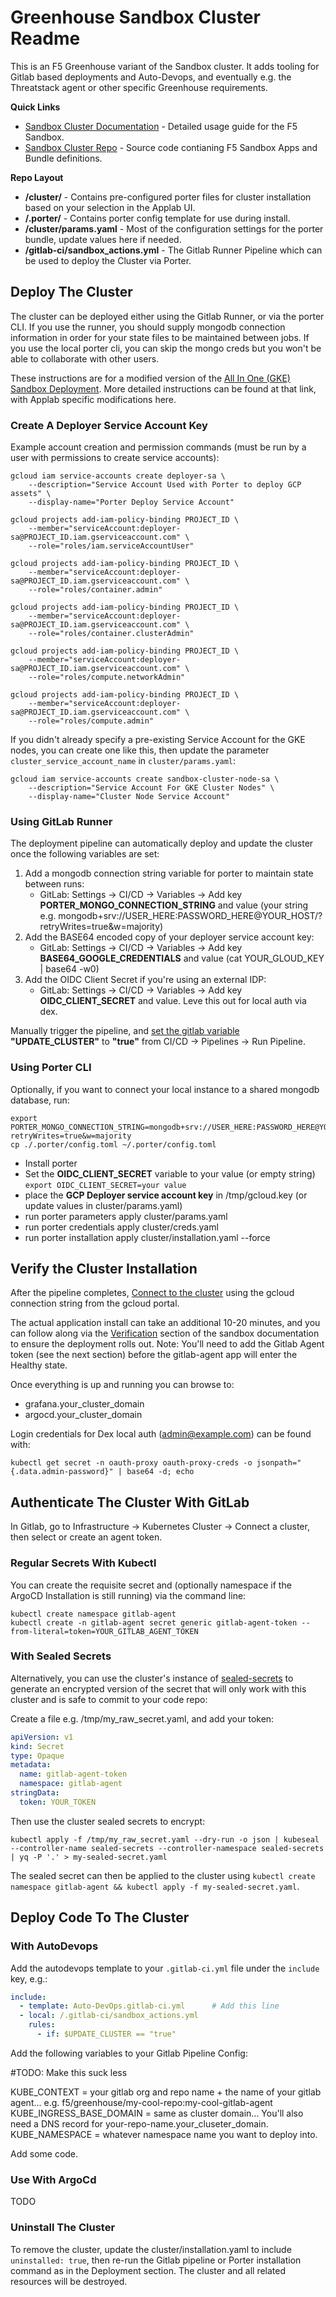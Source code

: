 # Greenhouse Sandbox Cluster Readme
This is an F5 Greenhouse variant of the Sandbox cluster. It adds tooling for Gitlab based deployments and Auto-Devops,
and eventually e.g. the Threatstack agent or other specific Greenhouse requirements.

**Quick Links**
* [Sandbox Cluster Documentation](https://clhain.github.io/sandbox/) - Detailed usage guide for the F5 Sandbox.
* [Sandbox Cluster Repo](https://github.com/clhain/sandbox/) - Source code contianing F5 Sandbox Apps and Bundle definitions.

**Repo Layout**
* **/cluster/** - Contains pre-configured porter files for cluster installation based on your selection in the Applab UI.
* **/.porter/** - Contains porter config template for use during install.
* **/cluster/params.yaml** - Most of the configuration settings for the porter bundle, update values here if needed.
* **/gitlab-ci/sandbox_actions.yml** - The Gitlab Runner Pipeline which can be used to deploy the Cluster via Porter.

## Deploy The Cluster
The cluster can be deployed either using the Gitlab Runner, or via the porter CLI. If you use the runner, you should
supply mongodb connection information in order for your state files to be maintained between jobs. If you use the
local porter cli, you can skip the mongo creds but you won't be able to collaborate with other users.

These instructions are for a modified version of the [All In One (GKE) Sandbox Deployment](https://clhain.github.io/sandbox/installation/all-in-one-gke/).
More detailed instructions can be found at that link, with Applab specific modifications here.

### Create A Deployer Service Account Key
Example account creation and permission commands (must be run by a user with permissions to create service accounts):

```text
gcloud iam service-accounts create deployer-sa \
    --description="Service Account Used with Porter to deploy GCP assets" \
    --display-name="Porter Deploy Service Account"

gcloud projects add-iam-policy-binding PROJECT_ID \
    --member="serviceAccount:deployer-sa@PROJECT_ID.iam.gserviceaccount.com" \
    --role="roles/iam.serviceAccountUser"

gcloud projects add-iam-policy-binding PROJECT_ID \
    --member="serviceAccount:deployer-sa@PROJECT_ID.iam.gserviceaccount.com" \
    --role="roles/container.admin"

gcloud projects add-iam-policy-binding PROJECT_ID \
    --member="serviceAccount:deployer-sa@PROJECT_ID.iam.gserviceaccount.com" \
    --role="roles/container.clusterAdmin"

gcloud projects add-iam-policy-binding PROJECT_ID \
    --member="serviceAccount:deployer-sa@PROJECT_ID.iam.gserviceaccount.com" \
    --role="roles/compute.networkAdmin"

gcloud projects add-iam-policy-binding PROJECT_ID \
    --member="serviceAccount:deployer-sa@PROJECT_ID.iam.gserviceaccount.com" \
    --role="roles/compute.admin"
```

If you didn't already specify a pre-existing Service Account for the GKE nodes, you can create one like this,
then update the parameter `cluster_service_account_name` in `cluster/params.yaml`:

```text
gcloud iam service-accounts create sandbox-cluster-node-sa \
    --description="Service Account For GKE Cluster Nodes" \
    --display-name="Cluster Node Service Account"
```

### Using GitLab Runner
The deployment pipeline can automatically deploy and update the cluster once the following variables are set:

1. Add a mongodb connection string variable for porter to maintain state between runs:
   * GitLab: Settings -> CI/CD -> Variables -> Add key **PORTER_MONGO_CONNECTION_STRING** and value (your string e.g. mongodb+srv://USER_HERE:PASSWORD_HERE@YOUR_HOST/?retryWrites=true&w=majority)
2. Add the BASE64 encoded copy of your deployer service account key:
   * GitLab: Settings -> CI/CD -> Variables -> Add key **BASE64_GOOGLE_CREDENTIALS** and value (cat YOUR_GLOUD_KEY | base64 -w0)
3. Add the OIDC Client Secret if you're using an external IDP:
   * GitLab: Settings -> CI/CD -> Variables -> Add key **OIDC_CLIENT_SECRET** and value. Leve this out for local auth via dex.

Manually trigger the pipeline, and [set the gitlab variable](https://docs.gitlab.com/ee/ci/variables/#override-a-variable-when-running-a-pipeline-manually)
**"UPDATE_CLUSTER"** to **"true"** from CI/CD -> Pipelines -> Run Pipeline.

### Using Porter CLI
Optionally, if you want to connect your local instance to a shared mongodb database, run:

```text
export PORTER_MONGO_CONNECTION_STRING=mongodb+srv://USER_HERE:PASSWORD_HERE@YOUR_HOST/?retryWrites=true&w=majority
cp ./.porter/config.toml ~/.porter/config.toml
```

* Install porter
* Set the **OIDC_CLIENT_SECRET** variable to your value (or empty string) `export OIDC_CLIENT_SECRET=your value`
* place the **GCP Deployer service account key** in /tmp/gcloud.key (or update values in cluster/params.yaml)
* run porter parameters apply cluster/params.yaml
* run porter credentials apply cluster/creds.yaml
* run porter installation apply cluster/installation.yaml --force

## Verify the Cluster Installation
After the pipeline completes, [Connect to the cluster](https://cloud.google.com/kubernetes-engine/docs/how-to/cluster-access-for-kubectl)
using the gcloud connection string from the gcloud portal.

The actual application install can take an additional 10-20 minutes, and you can follow along via the 
[Verification](https://clhain.github.io/sandbox/installation/quick-start/#verification) section of the sandbox
documentation to ensure the deployment rolls out. Note: You'll need to add the Gitlab Agent token (see the next section) before
the gitlab-agent app will enter the Healthy state.

Once everything is up and running you can browse to:

* grafana.your_cluster_domain
* argocd.your_cluster_domain

Login credentials for Dex local auth (admin@example.com) can be found with:

```text
kubectl get secret -n oauth-proxy oauth-proxy-creds -o jsonpath="{.data.admin-password}" | base64 -d; echo
```

## Authenticate The Cluster With GitLab
In Gitlab, go to Infrastructure -> Kubernetes Cluster -> Connect a cluster, then select or create an agent token.

### Regular Secrets With Kubectl
You can create the requisite secret and (optionally namespace if the ArgoCD Installation is still running) via the command line:

```text
kubectl create namespace gitlab-agent
kubectl create -n gitlab-agent secret generic gitlab-agent-token --from-literal=token=YOUR_GITLAB_AGENT_TOKEN
```

### With Sealed Secrets
Alternatively, you can use the cluster's instance of [sealed-secrets](https://github.com/bitnami-labs/sealed-secrets) to generate
an encrypted version of the secret that will only work with this cluster and is safe to commit to your code repo:

Create a file e.g. /tmp/my_raw_secret.yaml, and add your token:
```yaml
apiVersion: v1
kind: Secret
type: Opaque
metadata:
  name: gitlab-agent-token
  namespace: gitlab-agent
stringData:
  token: YOUR_TOKEN
```

Then use the cluster sealed secrets to encrypt:
```text
kubectl apply -f /tmp/my_raw_secret.yaml --dry-run -o json | kubeseal --controller-name sealed-secrets --controller-namespace sealed-secrets | yq -P '.' > my-sealed-secret.yaml
```

The sealed secret can then be applied to the cluster using `kubectl create namespace gitlab-agent && kubectl apply -f my-sealed-secret.yaml`.

## Deploy Code To The Cluster

### With AutoDevops
Add the autodevops template to your `.gitlab-ci.yml` file under the `include` key, e.g.:

```yaml
include:
  - template: Auto-DevOps.gitlab-ci.yml      # Add this line
  - local: /.gitlab-ci/sandbox_actions.yml
    rules:
      - if: $UPDATE_CLUSTER == "true"
```

Add the following variables to your Gitlab Pipeline Config:

#TODO: Make this suck less

KUBE_CONTEXT = your gitlab org and repo name + the name of your gitlab agent... e.g. f5/greenhouse/my-cool-repo:my-cool-gitlab-agent
KUBE_INGRESS_BASE_DOMAIN = same as cluster domain... You'll also need a DNS record for your-repo-name.your_cluseter_domain.
KUBE_NAMESPACE = whatever namespace name you want to deploy into.

Add some code.

### Use With ArgoCd
TODO


### Uninstall The Cluster
To remove the cluster, update the cluster/installation.yaml to include `uninstalled: true`, 
then re-run the Gitlab pipeline or Porter installation command as in the Deployment section. The
cluster and all related resources will be destroyed.
